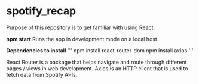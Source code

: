 # spotify_recap
Purpose of this repository is to get familiar with using React.

**npm start**
Runs the app in development mode on a local host.

**Dependencies to install**
'''
npm install react-router-dom
npm install axios
'''

React Router is a package that helps navigate and route through different pages / views in web development.
Axios is an HTTP client that is used to fetch data from Spotify APIs.
